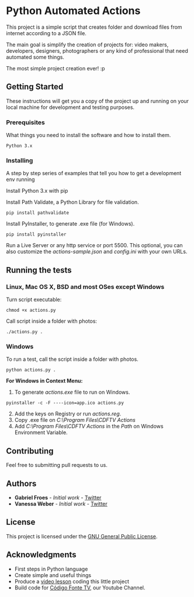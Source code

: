 # Python Automated Actions

This project is a simple script that creates folder and download files from internet according to a JSON file.

The main goal is simplify the creation of projects for: video makers, developers, designers, photographers or any kind of professional that need automated some things.

The most simple project creation ever! :p

## Getting Started

These instructions will get you a copy of the project up and running on your local machine for development and testing purposes.

### Prerequisites

What things you need to install the software and how to install them.

```
Python 3.x
```

### Installing

A step by step series of examples that tell you how to get a development env running

Install Python 3.x with pip

Install Path Validate, a Python Library for file validation.

```
pip install pathvalidate
```

Install PyInstaller, to generate .exe file (for Windows).

```
pip install pyinstaller
```

Run a Live Server or any http service or port 5500. This optional, you can also customize the *actions-sample.json* and *config.ini* with your own URLs.

## Running the tests

### Linux, Mac OS X, BSD and most OSes except Windows
Turn script executable:

```
chmod +x actions.py
```

Call script inside a folder with photos:

```
./actions.py .
```

### Windows

To run a test, call the script inside a folder with photos.

```
python actions.py .
```

**For Windows in Context Menu:**

1. To generate *actions.exe* file to run on Windows.

```
pyinstaller -c -F ----icon=app.ico actions.py
```

2. Add the keys on Registry or run *actions.reg*.
3. Copy .exe file on *C:\Program Files\CDFTV Actions*
4. Add *C:\Program Files\CDFTV Actions* in the *Path* on Windows Environment Variable.

## Contributing

Feel free to submitting pull requests to us.

## Authors

* **Gabriel Froes** - *Initial work* - [Twitter](https://www.twitter.com/gabrielfroes)
* **Vanessa Weber** - *Initial work* - [Twitter](https://www.twitter.com/nessaweberfroes)

## License

This project is licensed under the [GNU General Public License](https://opensource.org/licenses/GPL-3.0).

## Acknowledgments

* First steps in Python language
* Create simple and useful things
* Produce a [video lesson](https://youtu.be/eosclmulqqo) coding this little project
* Build code for [Código Fonte TV](https://www.youtube.com/codigofontetv), our Youtube Channel.
